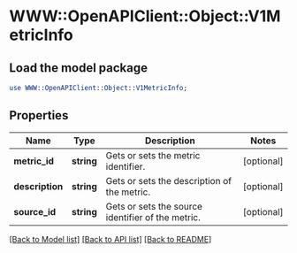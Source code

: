 # WWW::OpenAPIClient::Object::V1MetricInfo

## Load the model package
```perl
use WWW::OpenAPIClient::Object::V1MetricInfo;
```

## Properties
Name | Type | Description | Notes
------------ | ------------- | ------------- | -------------
**metric_id** | **string** | Gets or sets the metric identifier. | [optional] 
**description** | **string** | Gets or sets the description of the metric. | [optional] 
**source_id** | **string** | Gets or sets the source identifier of the metric. | [optional] 

[[Back to Model list]](../README.md#documentation-for-models) [[Back to API list]](../README.md#documentation-for-api-endpoints) [[Back to README]](../README.md)


